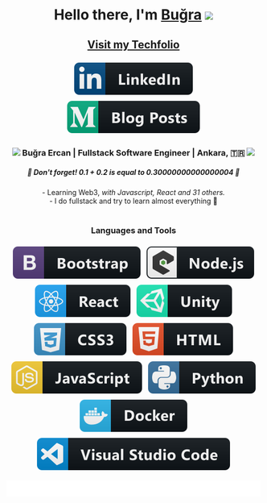 <div align="center">
   <h1>Hello there, I'm <a href="https://bugraisadev.vercel.app/">Buğra</a> <img src="https://media.giphy.com/media/hvRJCLFzcasrR4ia7z/giphy.gif" width="25px"> </h1>
</div>

<h2 align="center"><a href="https://bugraisadev.vercel.app/">Visit my Techfolio</a></h2>

<p align='center'>
     <a href="https://www.linkedin.com/in/bugraercan/">
    <img src="svg/social/linkedin.svg" alt="linkedin" style="vertical-align:top; margin:6px 4px">
  </a>     <a href="https://medium.com/@sanshigo">
    <img src="svg/blogs/medium.svg" alt="medium" style="vertical-align:top; margin:6px 4px">
  </a>  
</p>

<div align="center">
<h3><img src="https://media.giphy.com/media/WUlplcMpOCEmTGBtBW/giphy.gif" width="45">  Buğra Ercan | Fullstack Software Engineer | Ankara, 🇹🇷  <img src="https://media.giphy.com/media/WUlplcMpOCEmTGBtBW/giphy.gif" width="45"></h3>
</div>
 
 <h5 align="center">
   <i>🧠 Don't forget! 0.1 + 0.2 is equal to 0.30000000000000004 🧠</i>
  </h5>

<div align="center">
 - Learning Web3, <i>with Javascript, React and 31 others.</i>
</div>
<div align="center">
- I do fullstack and try to learn almost everything 🤯
</div>

<br />

<h3 align="center"> Languages and Tools </h3>

<p align="center">
  <!-- For more icons please follow  https://github.com/MikeCodesDotNET/ColoredBadges -->
<img src="svg/dev/frameworks/bootstrap.svg" alt="bootstrap" style="vertical-align:top; margin:6px 4px">
<img src="svg/dev/frameworks/nodejs_larger.svg" alt="nodejs_larger" style="vertical-align:top; margin:6px 4px">
<img src="svg/dev/frameworks/react.svg" alt="react" style="vertical-align:top; margin:6px 4px">
  <img src="svg/dev/frameworks/unity.svg" alt="unity" style="vertical-align:top; margin:6px 4px">
  <img src="svg/dev/languages/css3.svg" alt="css3" style="vertical-align:top; margin:6px 4px">
  <img src="svg/dev/languages/html.svg" alt="html" style="vertical-align:top; margin:6px 4px">
  <img src="svg/dev/languages/js.svg" alt="js" style="vertical-align:top; margin:6px 4px">
  <img src="svg/dev/languages/python.svg" alt="python" style="vertical-align:top; margin:6px 4px">
  <img src="svg/dev/tools/docker.svg" alt="docker" style="vertical-align:top; margin:6px 4px">
  <img src="svg/dev/tools/visualstudio_code.svg" alt="visualstudio_code" style="vertical-align:top; margin:6px 4px">
</p>

<img src="svg/marquee.svg" alt="marquee">
